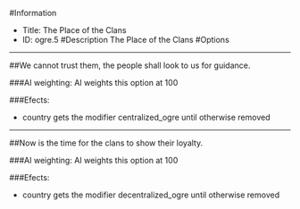 #Information
 - Title: The Place of the Clans
 - ID: ogre.5
#Description
The Place of the Clans
#Options

___
##We cannot trust them, the people shall look to us for guidance.

###AI weighting:
AI weights this option at 100


###Efects:<ul><li>country gets the modifier centralized_ogre until otherwise removed</li></ul>

___
##Now is the time for the clans to show their loyalty.

###AI weighting:
AI weights this option at 100


###Efects:<ul><li>country gets the modifier decentralized_ogre until otherwise removed</li></ul>
